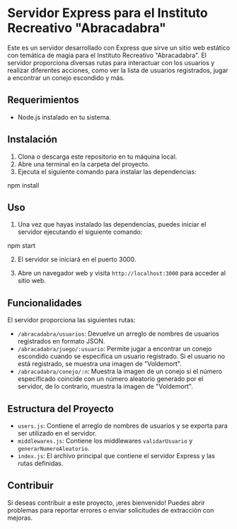 # Servidor Express para el Instituto Recreativo "Abracadabra"

Este es un servidor desarrollado con Express que sirve un sitio web estático con temática de magia para el Instituto Recreativo "Abracadabra". El servidor proporciona diversas rutas para interactuar con los usuarios y realizar diferentes acciones, como ver la lista de usuarios registrados, jugar a encontrar un conejo escondido y más.

## Requerimientos

- Node.js instalado en tu sistema.

## Instalación

1. Clona o descarga este repositorio en tu máquina local.
2. Abre una terminal en la carpeta del proyecto.
3. Ejecuta el siguiente comando para instalar las dependencias:

npm install

## Uso

1. Una vez que hayas instalado las dependencias, puedes iniciar el servidor ejecutando el siguiente comando:

npm start

2. El servidor se iniciará en el puerto 3000.

3. Abre un navegador web y visita `http://localhost:3000` para acceder al sitio web.

## Funcionalidades

El servidor proporciona las siguientes rutas:

- `/abracadabra/usuarios`: Devuelve un arreglo de nombres de usuarios registrados en formato JSON.
- `/abracadabra/juego/:usuario`: Permite jugar a encontrar un conejo escondido cuando se especifica un usuario registrado. Si el usuario no está registrado, se muestra una imagen de "Voldemort".
- `/abracadabra/conejo/:n`: Muestra la imagen de un conejo si el número especificado coincide con un número aleatorio generado por el servidor, de lo contrario, muestra la imagen de "Voldemort".

## Estructura del Proyecto

- `users.js`: Contiene el arreglo de nombres de usuarios y se exporta para ser utilizado en el servidor.
- `middlewares.js`: Contiene los middlewares `validarUsuario` y `generarNumeroAleatorio`.
- `index.js`: El archivo principal que contiene el servidor Express y las rutas definidas.

## Contribuir

Si deseas contribuir a este proyecto, ¡eres bienvenido! Puedes abrir problemas para reportar errores o enviar solicitudes de extracción con mejoras.



